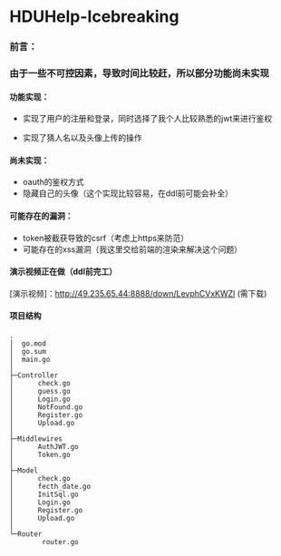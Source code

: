 # HDUHelp-Icebreaking

### 前言：

### 由于一些不可控因素，导致时间比较赶，所以部分功能尚未实现

#### 功能实现：

- 实现了用户的注册和登录，同时选择了我个人比较熟悉的jwt来进行鉴权

- 实现了猜人名以及头像上传的操作

#### 尚未实现：

- oauth的鉴权方式
- 隐藏自己的头像（这个实现比较容易，在ddl前可能会补全）

#### 可能存在的漏洞：

- token被截获导致的csrf（考虑上https来防范）
- 可能存在的xss漏洞（我这里交给前端的渲染来解决这个问题）

#### 演示视频正在做（ddl前完工）

[演示视频]：http://49.235.65.44:8888/down/LevphCVxKWZl
(需下载)

#### 项目结构
```
.
│  go.mod
│  go.sum
│  main.go
│
├─Controller
│      check.go
│      guess.go
│      Login.go
│      NotFound.go
│      Register.go
│      Upload.go
│
├─Middlewires
│      AuthJWT.go
│      Token.go
│
├─Model
│      check.go
│      fecth_date.go
│      InitSql.go
│      Login.go
│      Register.go
│      Upload.go
│
└─Router
        router.go
```
